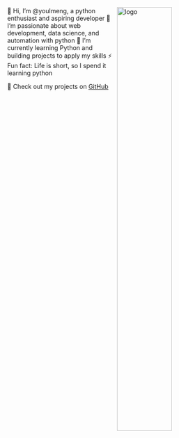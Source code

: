 <img src="https://github-readme-stats.vercel.app/api?username=youlmeng&show_icons=false&theme=Default" alt="logo" align="right" width="50%" />
👋 Hi, I’m @youlmeng, a python enthusiast and aspiring developer  
👀 I’m passionate about web development, data science, and automation with python  
🌱 I’m currently learning Python and building projects to apply my skills  
⚡ Fun fact: Life is short, so I spend it learning python  

🔗 Check out my projects on [GitHub](https://github.com/youlmeng)  
